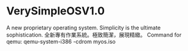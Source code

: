 # VerySimpleOSV1.0
A new proprietary operating system. Simplicity is the ultimate sophistication. 全新專有作業系統。極致簡潔，展現精緻。
Command for qemu:
qemu-system-i386 -cdrom myos.iso

